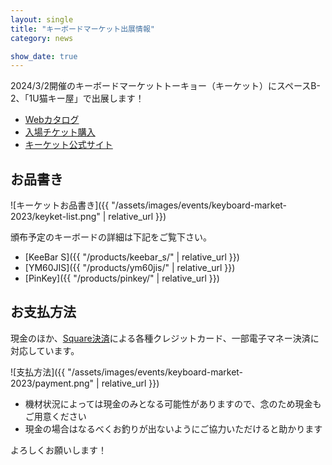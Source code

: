 ```yaml
---
layout: single
title: "キーボードマーケット出展情報"
category: news

show_date: true
---
```


2024/3/2開催のキーボードマーケットトーキョー（キーケット）にスペースB-2、「1U猫キー屋」で出展します！

- [Webカタログ](https://keeb-market.jp/assets/keeb_market_tokyo_web_catalog.pdf)
- [入場チケット購入](https://t.livepocket.jp/e/gbmvf)
- [キーケット公式サイト](https://keeb-market.jp/)

## お品書き

![キーケットお品書き]({{ "/assets/images/events/keyboard-market-2023/keyket-list.png" | relative_url }})

頒布予定のキーボードの詳細は下記をご覧下さい。

- [KeeBar S]({{ "/products/keebar_s/" | relative_url }})
- [YM60JIS]({{ "/products/ym60jis/" | relative_url }})
- [PinKey]({{ "/products/pinkey/" | relative_url }})

## お支払方法

現金のほか、[Square決済](https://squareup.com/jp/ja)による各種クレジットカード、一部電子マネー決済に対応しています。

![支払方法]({{ "/assets/images/events/keyboard-market-2023/payment.png" | relative_url }})

- 機材状況によっては現金のみとなる可能性がありますので、念のため現金もご用意ください
- 現金の場合はなるべくお釣りが出ないようにご協力いただけると助かります

よろしくお願いします！
